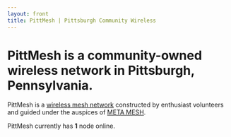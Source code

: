 ```yaml
---
layout: front
title: PittMesh | Pittsburgh Community Wireless
---
```

# PittMesh is a community-owned wireless network in Pittsburgh, Pennsylvania.

PittMesh is a [wireless mesh network](#) constructed by enthusiast volunteers and
guided under the auspices of [META MESH](http://www.metamesh.org).

PittMesh currently has **1** node online.

